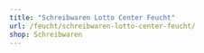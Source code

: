 ```yaml
---
title: "Schreibwaren Lotto Center Feucht"
url: /feucht/schreibwaren-lotto-center-feucht/
shop: Schreibwaren
---
```

